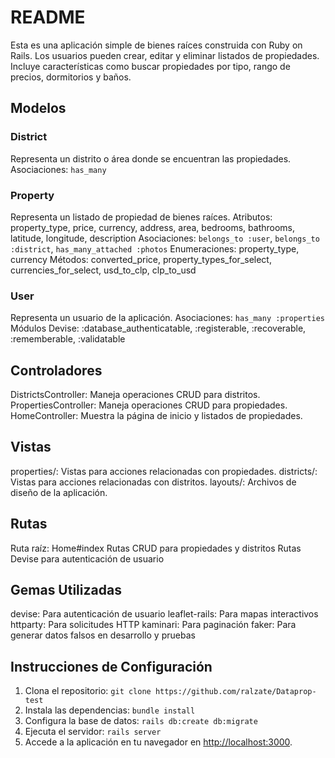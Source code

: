 # README

Esta es una aplicación simple de bienes raíces construida con Ruby on Rails. Los usuarios pueden crear, editar y eliminar listados de propiedades. Incluye características como buscar propiedades por tipo, rango de precios, dormitorios y baños.

## Modelos

### District
Representa un distrito o área donde se encuentran las propiedades.
Asociaciones: `has_many`

### Property
Representa un listado de propiedad de bienes raíces.
Atributos: property_type, price, currency, address, area, bedrooms, bathrooms, latitude, longitude, description
Asociaciones: `belongs_to :user`, `belongs_to :district`, `has_many_attached :photos`
Enumeraciones: property_type, currency
Métodos: converted_price, property_types_for_select, currencies_for_select, usd_to_clp, clp_to_usd

### User
Representa un usuario de la aplicación.
Asociaciones: `has_many :properties`
Módulos Devise: :database_authenticatable, :registerable, :recoverable, :rememberable, :validatable

## Controladores
DistrictsController: Maneja operaciones CRUD para distritos.
PropertiesController: Maneja operaciones CRUD para propiedades.
HomeController: Muestra la página de inicio y listados de propiedades.

## Vistas
properties/: Vistas para acciones relacionadas con propiedades.
districts/: Vistas para acciones relacionadas con distritos.
layouts/: Archivos de diseño de la aplicación.

## Rutas
Ruta raíz: Home#index
Rutas CRUD para propiedades y distritos
Rutas Devise para autenticación de usuario

## Gemas Utilizadas
devise: Para autenticación de usuario
leaflet-rails: Para mapas interactivos
httparty: Para solicitudes HTTP
kaminari: Para paginación
faker: Para generar datos falsos en desarrollo y pruebas

## Instrucciones de Configuración
1. Clona el repositorio: `git clone https://github.com/ralzate/Dataprop-test`
2. Instala las dependencias: `bundle install`
3. Configura la base de datos: `rails db:create db:migrate`
4. Ejecuta el servidor: `rails server`
5. Accede a la aplicación en tu navegador en [http://localhost:3000](http://localhost:3000).